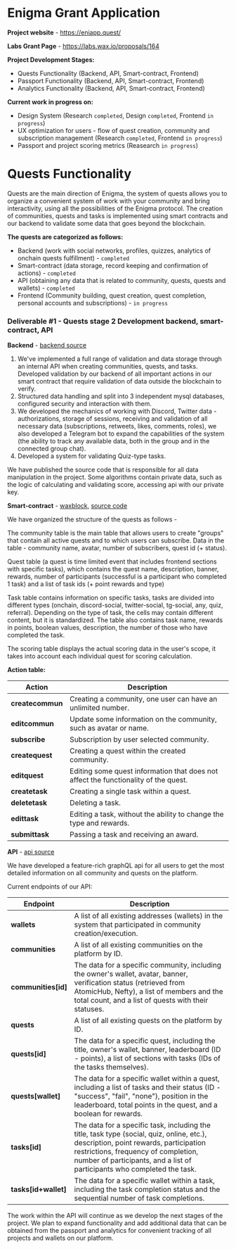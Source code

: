 Enigma Grant Application
===

**Project website** - https://eniapp.quest/

**Labs Grant Page** - https://labs.wax.io/proposals/164

**Project Development Stages:**
- Quests Functionality (Backend, API, Smart-contract, Frontend)
- Passport Functionality (Backend, API, Smart-contract, Frontend)
- Analytics Functionality (Backend, API, Smart-contract, Frontend)

**Current work in progress on:**
- Design System (Research `completed`, Design `completed`, Frontend `in progress`)
- UX optimization for users - flow of quest creation, community and subscription management (Research `completed`, Frontend `in progress`)
- Passport and project scoring metrics (Reasearch `in progress`)

# Quests Functionality

Quests are the main direction of Enigma, the system of quests allows you to organize a convenient system of work with your community and bring interactivity, using all the possibilities of the Enigma protocol. The creation of communities, quests and tasks is implemented using smart contracts and our backend to validate some data that goes beyond the blockchain.

**The quests are categorized as follows:**
- Backend (work with social networks, profiles, quizzes, analytics of onchain quests fulfillment) - `completed`
- Smart-contract (data storage, record keeping and confirmation of actions) - `completed`
- API (obtaining any data that is related to community, quests, quests and wallets) - `completed`
- Frontend (Community building, quest creation, quest completion, personal accounts and subscriptions) - `in progress`

### Deliverable #1 - Quests stage 2 Development backend, smart-contract, API

**Backend** - [backend source](https://github.com/zooqlab/enigma-backend)

1. We've implemented a full range of validation and data storage through an internal API when creating communities, quests, and tasks. Developed validation by our backend of all important actions in our smart contract that require validation of data outside the blockchain to verify.
2. Structured data handling and split into 3 independent mysql databases, configured security and interaction with them.
3. We developed the mechanics of working with Discord, Twitter data - authorizations, storage of sessions, receiving and validation of all necessary data (subscriptions, retweets, likes, comments, roles), we also developed a Telegram bot to expand the capabilities of the system (the ability to track any available data, both in the group and in the connected group chat).
4. Developed a system for validating Quiz-type tasks.

We have published the source code that is responsible for all data manipulation in the project. Some algorithms contain private data, such as the logic of calculating and validating score, accessing api with our private key.

**Smart-contract** - [waxblock](https://testnet.waxblock.io/account/enigmatest13), [source code](https://github.com/zooqlab/enigma-quests-contract/blob/main/quests.cpp)

We have organized the structure of the quests as follows - 

The community table is the main table that allows users to create "groups" that contain all active quests and to which users can subscribe. Data in the table - community name, avatar, number of subscribers, quest id (+ status). 

Quest table (a quest is time limited event that includes frontend sections with specific tasks), which contains the quest name, description, banner, rewards, number of participants (successful is a participant who completed 1 task) and a list of task ids (+ point rewards and type)

Task table contains information on specific tasks, tasks are divided into different types (onchain, discord-social, twitter-social, tg-social, any, quiz, referral). Depending on the type of task, the cells may contain different content, but it is standardized. The table also contains task name, rewards in points, boolean values, description, the number of those who have completed the task.

The scoring table displays the actual scoring data in the user's scope, it takes into account each individual quest for scoring calculation.

**Action table:**

| Action  | Description |
| ------------- | ------------- |
| **createсommun**  | Creating a community, one user can have an unlimited number.  |
| **editcommun**  | Update some information on the community, such as avatar or name.  |
| **subscribe**  | Subscription by user selected community.  |
| **createquest**  | Creating a quest within the created community.  |
| **editquest**  | Editing some quest information that does not affect the functionality of the quest.  |
| **createtask**  | Creating a single task within a quest.  |
| **deletetask**  | Deleting a task.  |
| **edittask**  | Editing a task, without the ability to change the type and rewards.  |
| **submittask**  | Passing a task and receiving an award.  |

**API** - [api source](https://github.com/zooqlab/enigma-api)

We have developed a feature-rich graphQL api for all users to get the most detailed information on all community and quests on the platform.

Current endpoints of our API:

| Endpoint  | Description |
| ------------- | ------------- |
| **wallets**  | A list of all existing addresses (wallets) in the system that participated in community creation/execution.  |
| **communities**  | A list of all existing communities on the platform by ID.  |
| **communities[id]**  | The data for a specific community, including the owner's wallet, avatar, banner, verification status (retrieved from AtomicHub, Nefty), a list of members and the total count, and a list of quests with their statuses.  |
| **quests**  | A list of all existing quests on the platform by ID.  |
| **quests[id]**  | The data for a specific quest, including the title, owner's wallet, banner, leaderboard (ID - points), a list of sections with tasks (IDs of the tasks themselves).  |
| **quests[wallet]**  | The data for a specific wallet within a quest, including a list of tasks and their status (ID - "success", "fail", "none"), position in the leaderboard, total points in the quest, and a boolean for rewards.  |
| **tasks[id]**  | The data for a specific task, including the title, task type (social, quiz, online, etc.), description, point rewards, participation restrictions, frequency of completion, number of participants, and a list of participants who completed the task.  |
| **tasks[id+wallet]**  | The data for a specific wallet within a task, including the task completion status and the sequential number of task completions.  |

The work within the API will continue as we develop the next stages of the project. We plan to expand functionality and add additional data that can be obtained from the passport and analytics for convenient tracking of all projects and wallets on our platform.
